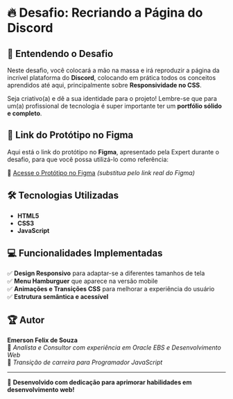 # 🔥 Desafio: Recriando a Página do Discord  

## 📌 Entendendo o Desafio  

Neste desafio, você colocará a mão na massa e irá reproduzir a página da incrível plataforma do **Discord**, colocando em prática todos os conceitos aprendidos até aqui, principalmente sobre **Responsividade no CSS**.  

Seja criativo(a) e dê a sua identidade para o projeto! Lembre-se que para um(a) profissional de tecnologia é super importante ter um **portfólio sólido e completo**.  

## 🎨 Link do Protótipo no Figma  
Aqui está o link do protótipo no **Figma**, apresentado pela Expert durante o desafio, para que você possa utilizá-lo como referência:  

🔗 [Acesse o Protótipo no Figma](#) *(substitua pelo link real do Figma)*  

## 🛠️ Tecnologias Utilizadas  
- **HTML5**  
- **CSS3**  
- **JavaScript**  

## 💻 Funcionalidades Implementadas  
✅ **Design Responsivo** para adaptar-se a diferentes tamanhos de tela  
✅ **Menu Hamburguer** que aparece na versão mobile  
✅ **Animações e Transições CSS** para melhorar a experiência do usuário  
✅ **Estrutura semântica e acessível**  

## 🏆 Autor  
**Emerson Felix de Souza**  
📌 *Analista e Consultor com experiência em Oracle EBS e Desenvolvimento Web*  
📌 *Transição de carreira para Programador JavaScript*  


---  
🚀 **Desenvolvido com dedicação para aprimorar habilidades em desenvolvimento web!**  
